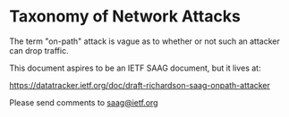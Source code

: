 # Taxonomy of Network Attacks

The term "on-path" attack is vague as to whether or not such an attacker can drop traffic.

This document aspires to be an IETF SAAG document, but it lives at:

   https://datatracker.ietf.org/doc/draft-richardson-saag-onpath-attacker

Please send comments to saag@ietf.org





